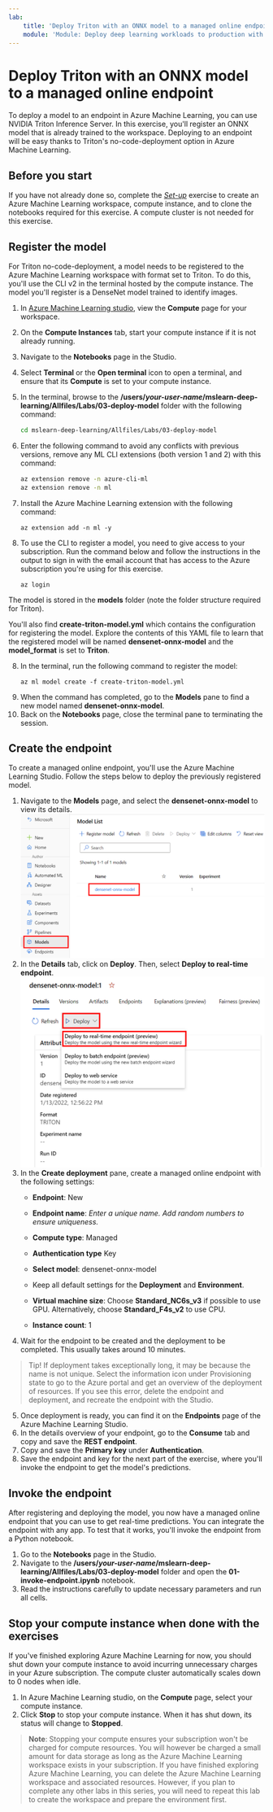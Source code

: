 ```yaml
---
lab:
    title: 'Deploy Triton with an ONNX model to a managed online endpoint'
    module: 'Module: Deploy deep learning workloads to production with Azure Machine Learning'
---
```


# Deploy Triton with an ONNX model to a managed online endpoint

To deploy a model to an endpoint in Azure Machine Learning, you can use NVIDIA Triton Inference Server. In this exercise, you'll register an ONNX model that is already trained to the workspace. Deploying to an endpoint will be easy thanks to Triton's no-code-deployment option in Azure Machine Learning.

## Before you start

If you have not already done so, complete the *[Set-up](00-set-up.md)* exercise to create an Azure Machine Learning workspace, compute instance, and to clone the notebooks required for this exercise. A compute cluster is not needed for this exercise.

## Register the model

For Triton no-code-deployment, a model needs to be registered to the Azure Machine Learning workspace with format set to Triton. To do this, you'll use the CLI v2 in the terminal hosted by the compute instance. The model you'll register is a DenseNet model trained to identify images.

1. In [Azure Machine Learning studio](https://ml.azure.com), view the **Compute** page for your workspace. 
2. On the **Compute Instances** tab, start your compute instance if it is not already running.
3. Navigate to the **Notebooks** page in the Studio.
4. Select **Terminal** or the **Open terminal** icon to open a terminal, and ensure that its **Compute** is set to your compute instance.
5. In the terminal, browse to the **/users/*your-user-name*/mslearn-deep-learning/Allfiles/Labs/03-deploy-model** folder with the following command:
    ```bash
    cd mslearn-deep-learning/Allfiles/Labs/03-deploy-model
    ```
6. Enter the following command to avoid any conflicts with previous versions, remove any ML CLI extensions (both version 1 and 2) with this command:

    ```bash
    az extension remove -n azure-cli-ml
    az extension remove -n ml
    ```
7. Install the Azure Machine Learning extension with the following command:
    ```
    az extension add -n ml -y
    ```
8. To use the CLI to register a model, you need to give access to your subscription. Run the command below and follow the instructions in the output to sign in with the email account that has access to the Azure subscription you're using for this exercise.
    ```
    az login
    ```
The model is stored in the **models** folder (note the folder structure required for Triton). 

You'll also find **create-triton-model.yml** which contains the configuration for registering the model. Explore the contents of this YAML file to learn that the registered model will be named **densenet-onnx-model** and the **model_format** is set to **Triton**.

8. In the terminal, run the following command to register the model:
    ```
    az ml model create -f create-triton-model.yml
    ```
9. When the command has completed, go to the **Models** pane to find a new model named **densenet-onnx-model**. 
10. Back on the **Notebooks** page, close the terminal pane to terminating the session.

## Create the endpoint

To create a managed online endpoint, you'll use the Azure Machine Learning Studio. Follow the steps below to deploy the previously registered model.

1. Navigate to the **Models** page, and select the **densenet-onnx-model** to view its details.
 ![Models page](./media/03-01-model-page.png)
2. In the **Details** tab, click on **Deploy**. Then, select **Deploy to real-time endpoint**.
 ![Model details](./media/03-02-model-deploy.png)
3. In the **Create deployment** pane, create a managed online endpoint with the following settings:
    - **Endpoint**: New
    - **Endpoint name**: *Enter a unique name. Add random numbers to ensure uniqueness.*
    - **Compute type**: Managed
    - **Authentication type** Key

    - **Select model**: densenet-onnx-model

    - Keep all default settings for the **Deployment** and **Environment**.

    - **Virtual machine size**: Choose **Standard_NC6s_v3** if possible to use GPU. Alternatively, choose **Standard_F4s_v2** to use CPU.
    - **Instance count**: 1
4. Wait for the endpoint to be created and the deployment to be completed. This usually takes around 10 minutes.

> Tip!
> If deployment takes exceptionally long, it may be because the name is not unique. Select the information icon under Provisioning state to go to the Azure portal and get an overview of the deployment of resources. If you see this error, delete the endpoint and deployment, and recreate the endpoint with the Studio.

5. Once deployment is ready, you can find it on the **Endpoints** page of the Azure Machine Learning Studio.
6. In the details overview of your endpoint, go to the **Consume** tab and copy and save the **REST endpoint**.
7. Copy and save the **Primary key** under **Authentication**.
8. Save the endpoint and key for the next part of the exercise, where you'll invoke the endpoint to get the model's predictions.

## Invoke the endpoint

After registering and deploying the model, you now have a managed online endpoint that you can use to get real-time predictions. You can integrate the endpoint with any app. To test that it works, you'll invoke the endpoint from a Python notebook.

1. Go to the **Notebooks** page in the Studio.
2. Navigate to the **/users/*your-user-name*/mslearn-deep-learning/Allfiles/Labs/03-deploy-model** folder and open the **01-invoke-endpoint.ipynb** notebook.
3. Read the instructions carefully to update necessary parameters and run all cells.

## Stop your compute instance when done with the exercises

If you've finished exploring Azure Machine Learning for now, you should shut down your compute instance to avoid incurring unnecessary charges in your Azure subscription. The compute cluster automatically scales down to 0 nodes when idle.

1. In Azure Machine Learning studio, on the **Compute** page, select your compute instance.
2. Click **Stop** to stop your compute instance. When it has shut down, its status will change to **Stopped**.

> **Note**: Stopping your compute ensures your subscription won't be charged for compute resources. You will however be charged a small amount for data storage as long as the Azure Machine Learning workspace exists in your subscription. If you have finished exploring Azure Machine Learning, you can delete the Azure Machine Learning workspace and associated resources. However, if you plan to complete any other labs in this series, you will need to repeat this lab to create the workspace and prepare the environment first.
